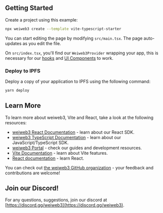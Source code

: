 ## Getting Started

Create a project using this example:

```bash
npx weiweb3 create --template vite-typescript-starter
```

You can start editing the page by modifying `src/main.tsx`. The page auto-updates as you edit the file.

On `src/index.tsx`, you'll find our `Weiweb3Provider` wrapping your app, this is necessary for our [hooks](https://portal.weiweb3.com/react) and
[UI Components](https://portal.weiweb3.com/ui-components) to work.

### Deploy to IPFS

Deploy a copy of your application to IPFS using the following command:

```bash
yarn deploy
```

## Learn More

To learn more about weiweb3, Vite and React, take a look at the following resources:

- [weiweb3 React Documentation](https://docs.weiweb3.com/react) - learn about our React SDK.
- [weiweb3 TypeScript Documentation](https://docs.weiweb3.com/react) - learn about our JavaScript/TypeScript SDK.
- [weiweb3 Portal](https://docs.weiweb3.com/react) - check our guides and development resources.
- [Vite Documentation](https://vitejs.dev/guide/) - learn about Vite features.
- [React documentation](https://reactjs.org/) - learn React.

You can check out [the weiweb3 GitHub organization](https://github.com/weiweb3) - your feedback and contributions are welcome!

## Join our Discord!

For any questions, suggestions, join our discord at [https://discord.gg/weiweb3](https://discord.gg/weiweb3).
